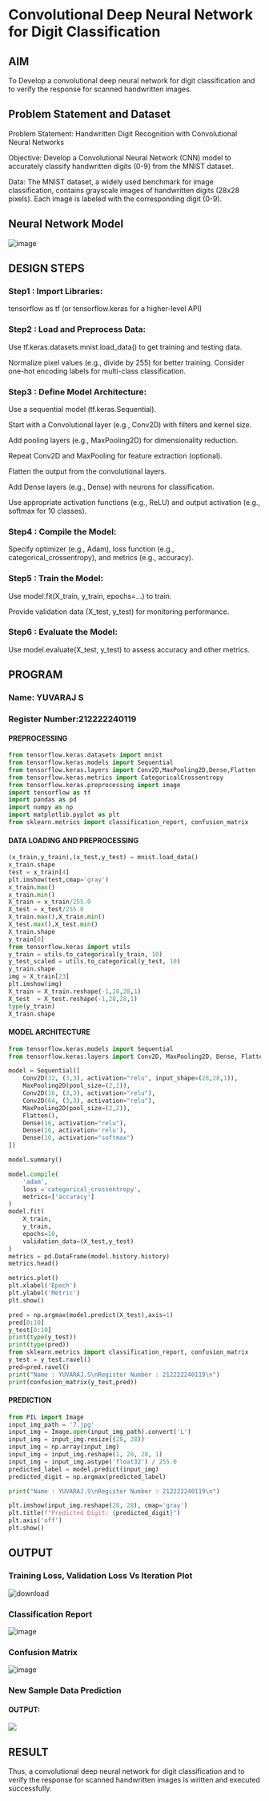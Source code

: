 # Convolutional Deep Neural Network for Digit Classification

## AIM

To Develop a convolutional deep neural network for digit classification and to verify the response for scanned handwritten images.

## Problem Statement and Dataset
Problem Statement: Handwritten Digit Recognition with Convolutional Neural Networks

Objective: Develop a Convolutional Neural Network (CNN) model to accurately classify handwritten digits (0-9) from the MNIST dataset.

Data: The MNIST dataset, a widely used benchmark for image classification, contains grayscale images of handwritten digits (28x28 pixels). Each image is labeled with the corresponding digit (0-9).
## Neural Network Model

![image](./img/diagram.png)


## DESIGN STEPS

### Step1 : Import Libraries:

tensorflow as tf (or tensorflow.keras for a higher-level API)

### Step2 : Load and Preprocess Data:

Use tf.keras.datasets.mnist.load_data() to get training and testing data.

Normalize pixel values (e.g., divide by 255) for better training.
Consider one-hot encoding labels for multi-class classification.

### Step3 : Define Model Architecture:

Use a sequential model (tf.keras.Sequential).

Start with a Convolutional layer (e.g., Conv2D) with filters and kernel size.

Add pooling layers (e.g., MaxPooling2D) for dimensionality reduction.

Repeat Conv2D and MaxPooling for feature extraction (optional).

Flatten the output from the convolutional layers.

Add Dense layers (e.g., Dense) with neurons for classification.

Use appropriate activation functions (e.g., ReLU) and output activation (e.g., softmax for 10 classes).

### Step4 : Compile the Model:

Specify optimizer (e.g., Adam), loss function (e.g., categorical_crossentropy), and metrics (e.g., accuracy).

### Step5 : Train the Model:

Use model.fit(X_train, y_train, epochs=...) to train.

Provide validation data (X_test, y_test) for monitoring performance.

### Step6 : Evaluate the Model:

Use model.evaluate(X_test, y_test) to assess accuracy and other metrics.

## PROGRAM

### Name: YUVARAJ S
### Register Number:212222240119

#### PREPROCESSING
```py
from tensorflow.keras.datasets import mnist
from tensorflow.keras.models import Sequential
from tensorflow.keras.layers import Conv2D,MaxPooling2D,Dense,Flatten
from tensorflow.keras.metrics import CategoricalCrossentropy
from tensorflow.keras.preprocessing import image
import tensorflow as tf
import pandas as pd
import numpy as np
import matplotlib.pyplot as plt
from sklearn.metrics import classification_report, confusion_matrix
```
#### DATA LOADING AND PREPROCESSING
```py
(x_train,y_train),(x_test,y_test) = mnist.load_data()
x_train.shape
test = x_train[4]
plt.imshow(test,cmap='gray')
x_train.max()
x_train.min()
X_train = x_train/255.0
X_test = x_test/255.0
X_train.max(),X_train.min()
X_test.max(),X_test.min()
X_train.shape
y_train[0]
from tensorflow.keras import utils
y_train = utils.to_categorical(y_train, 10)
y_test_scaled = utils.to_categorical(y_test, 10)
y_train.shape
img = X_train[23]
plt.imshow(img)
X_train = X_train.reshape(-1,28,28,1)
X_test  = X_test.reshape(-1,28,28,1)
type(y_train)
X_train.shape
```
#### MODEL ARCHITECTURE
```py
from tensorflow.keras.models import Sequential
from tensorflow.keras.layers import Conv2D, MaxPooling2D, Dense, Flatten

model = Sequential([
    Conv2D(32, (3,3), activation="relu", input_shape=(28,28,1)),
    MaxPooling2D(pool_size=(2,2)),
    Conv2D(16, (3,3), activation="relu"),
    Conv2D(64, (3,3), activation="relu"),
    MaxPooling2D(pool_size=(2,2)),
    Flatten(),
    Dense(16, activation="relu"),
    Dense(16, activation='relu'),
    Dense(10, activation="softmax")  
])

model.summary()

model.compile(
    'adam', 
    loss ='categorical_crossentropy',
    metrics=['accuracy']
)
model.fit(
    X_train,
    y_train,
    epochs=10,
    validation_data=(X_test,y_test)
)
metrics = pd.DataFrame(model.history.history)
metrics.head()

metrics.plot()
plt.xlabel('Epoch')
plt.ylabel('Metric')
plt.show()

pred = np.argmax(model.predict(X_test),axis=1)
pred[0:10]
y_test[0:10]
print(type(y_test))
print(type(pred))
from sklearn.metrics import classification_report, confusion_matrix
y_test = y_test.ravel()
pred=pred.ravel()
print("Name : YUVARAJ.S\nRegister Number : 212222240119\n")
print(confusion_matrix(y_test,pred))
```
#### PREDICTION
```py
from PIL import Image
input_img_path = '7.jpg'
input_img = Image.open(input_img_path).convert('L') 
input_img = input_img.resize((28, 28))  
input_img = np.array(input_img)  
input_img = input_img.reshape(1, 28, 28, 1)  
input_img = input_img.astype('float32') / 255.0  
predicted_label = model.predict(input_img)
predicted_digit = np.argmax(predicted_label)

print("Name : YUVARAJ.S\nRegister Number : 212222240119\n")

plt.imshow(input_img.reshape(28, 28), cmap='gray')
plt.title(f"Predicted Digit: {predicted_digit}")
plt.axis('off')
plt.show()

```
## OUTPUT

### Training Loss, Validation Loss Vs Iteration Plot

![download](./img/1.png)

### Classification Report

![image](./img/2.png)


### Confusion Matrix

![image](./img/3.png)


### New Sample Data Prediction

#### OUTPUT:

![](./img/4.png)

## RESULT
Thus, a convolutional deep neural network for digit classification and to verify the response for scanned handwritten images is written and executed successfully.
